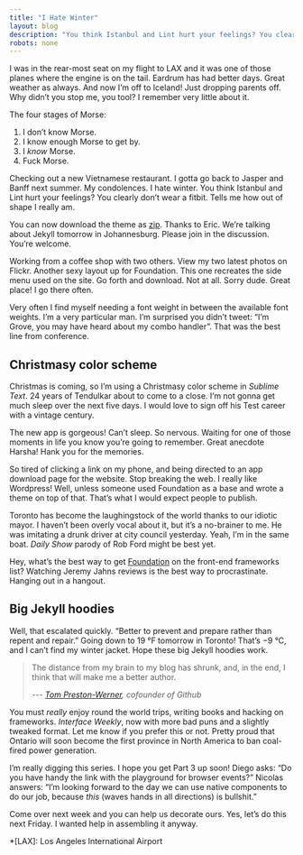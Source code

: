 ```yaml
---
title: "I Hate Winter"
layout: blog
description: "You think Istanbul and Lint hurt your feelings? You clearly don’t wear a fitbit. Tells me how out of shape I really am."
robots: none
---
```


I was in the rear-most seat on my flight to LAX and it was one of those planes where the engine is on the tail. Eardrum has had better days. Great weather as always. And now I’m off to Iceland! Just dropping parents off. Why didn’t you stop me, you tool? I remember very little about it.

The four stages of Morse:

1. I don’t know Morse.
2. I know enough Morse to get by.
3. I *know* Morse.
4. Fuck Morse.

Checking out a new Vietnamese restaurant. I gotta go back to Jasper and Banff next summer. My condolences. I hate winter. You think Istanbul and Lint hurt your feelings? You clearly don’t wear a fitbit. Tells me how out of shape I really am.

You can now download the theme as [zip](https://github.com/penibelst/jekyll-noita/archive/gh-pages.zip). Thanks to Eric. We’re talking about Jekyll tomorrow in Johannesburg. Please join in the discussion. You’re welcome.

Working from a coffee shop with two others. View my two latest photos on Flickr. Another sexy layout up for Foundation. This one recreates the side menu used on the site. Go forth and download. Not at all. Sorry dude. Great place! I go there often.

Very often I find myself needing a font weight in between the available font weights. I’m a very particular man. I’m surprised you didn’t tweet: “I’m Grove, you may have heard about my combo handler”. That was the best line from conference.

## Christmasy color scheme

Christmas is coming, so I’m using a Christmasy color scheme in *Sublime Text*. 24 years of Tendulkar about to come to a close. I’m not gonna get much sleep over the next five days. I would love to sign off his Test career with a vintage century.

The new app is gorgeous! Can’t sleep. So nervous. Waiting for one of those moments in life you know you’re going to remember. Great anecdote Harsha! Hank you for the memories.

So tired of clicking a link on my phone, and being directed to an app download page for the website. Stop breaking the web. I really like Wordpress! Well, unless someone used Foundation as a base and wrote a theme on top of that. That’s what I would expect people to publish.

Toronto has become the laughingstock of the world thanks to our idiotic mayor. I haven’t been overly vocal about it, but it’s a no-brainer to me. He was imitating a drunk driver at city council yesterday. Yeah, I’m in the same boat. *Daily Show* parody of Rob Ford might be best yet.

Hey, what’s the best way to get [Foundation](http://foundation.zurb.com/) on the front-end frameworks list? Watching Jeremy Jahns reviews is the best way to procrastinate. Hanging out in a hangout.

## Big Jekyll hoodies

Well, that escalated quickly. “Better to prevent and prepare rather than repent and repair.” Going down to 19 °F tomorrow in Toronto! That’s &minus;9 °C, and I can’t find my winter jacket. Hope these big Jekyll hoodies work.

> The distance from my brain to my blog has shrunk, and, in the end, I think that will make me a better author.
>
> *--- [Tom Preston-Werner](http://tom.preston-werner.com/2008/11/17/blogging-like-a-hacker.html), cofounder of Github*

You must *really* enjoy round the world trips, writing books and hacking on frameworks. *Interface Weekly*, now with more bad puns and a slightly tweaked format. Let me know if you prefer this or not. Pretty proud that Ontario will soon become the first province in North America to ban coal-fired power generation.

I’m really digging this series. I hope you get Part 3 up soon! Diego asks: “Do you have handy the link with the playground for browser events?” Nicolas answers: “I’m looking forward to the day we can use native components to do our job, because *this* (waves hands in all directions) is bullshit.”

Come over next week and you can help us decorate ours. Yes, let’s do this next Friday. I wanted help in assembling it anyway.

*[LAX]: Los Angeles International Airport
